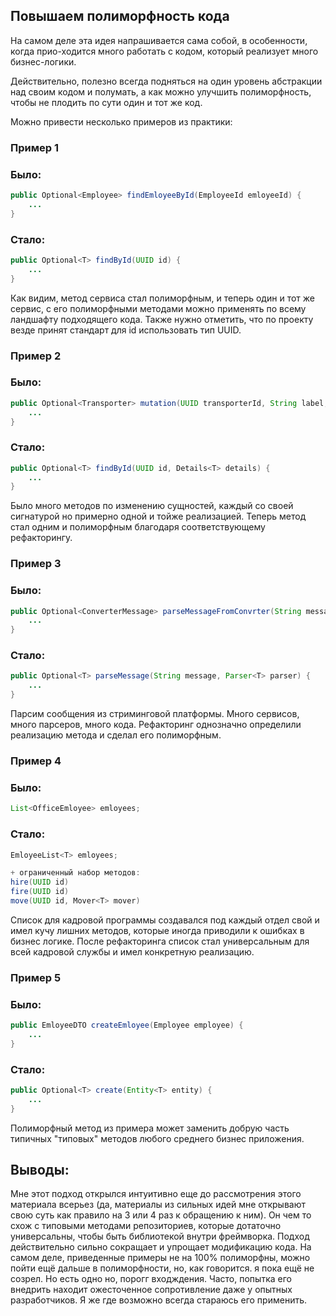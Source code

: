 ## Повышаем полиморфность кода

На самом деле эта идея напрашивается сама собой, в особенности, когда прио-ходится много работать с кодом, который реализует много бизнес-логики.

Действительно, полезно всегда подняться на один уровень абстракции над своим кодом и полумать, а как можно улучшить полиморфность, чтобы не плодить по сути один и тот же код.

Можно привести несколько примеров из практики:

### Пример 1

### Было:
``` Java
public Optional<Employee> findEmloyeeById(EmployeeId emloyeeId) {
    ...
}
```

### Стало:
``` Java
public Optional<T> findById(UUID id) {
    ...
}
```

Как видим, метод сервиса стал полиморфным, и теперь один и тот же сервис, с его полиморфными методами можно применять по всему ландшафту подходящего кода. Также нужно отметить, что по проекту везде принят стандарт для id использовать тип UUID.

### Пример 2

### Было:
``` Java
public Optional<Transporter> mutation(UUID transporterId, String label, Factory owner, Long length, TransporterType type ) {
    ...
}
```

### Стало:
``` Java
public Optional<T> findById(UUID id, Details<T> details) {
    ...
}
```

Было много методов по изменению сущностей, каждый со своей сигнатурой но примерно одной и тойже реализацией. Теперь метод стал одним и полиморфным благодаря соответствующему рефакторингу.

### Пример 3

### Было:
``` Java
public Optional<ConverterMessage> parseMessageFromConvrter(String message) {
    ...
}
```

### Стало:
``` Java
public Optional<T> parseMessage(String message, Parser<T> parser) {
    ...
}
```

Парсим сообщения из стриминговой платформы. Много сервисов, много парсеров, много кода. Рефакторинг однозначно определили реализацию метода и сделал его полиморфным.

### Пример 4

### Было:
``` Java
List<OfficeEmloyee> emloyees;
```

### Стало:
``` Java
EmloyeeList<T> emloyees;

+ ограниченный набор методов:
hire(UUID id)
fire(UUID id)
move(UUID id, Mover<T> mover)
```

Список для кадровой программы создавался под каждый отдел свой и имел кучу лишних методов, которые иногда приводили к ошибках в бизнес логике. После рефакторинга список стал универсальным для всей кадровой службы и имел конкретную реализацию.

### Пример 5

### Было:
``` Java
public EmloyeeDTO createEmloyee(Employee employee) {
    ...
}
```

### Стало:
``` Java
public Optional<T> create(Entity<T> entity) {
    ...
}
```

Полиморфный метод из примера может заменить добрую часть типичных "типовых" методов любого среднего бизнес приложения.

## Выводы:
Мне этот подход открылся интуитивно еще до рассмотрения этого материала всерьез (да, материалы из сильных идей мне открывают свою суть как правило на 3 или 4 раз к обращению к ним). Он чем то схож с типовыми методами репозиториев, которые дотаточно универсальны, чтобы быть библиотекой внутри фреймворка. Подход действительно сильно сокращает и упрощает модификацию кода. На самом деле, приведенные примеры не на 100% полиморфны, можно пойти ещё дальше в полиморфности, но, как говорится. я пока ещё не созрел. Но есть одно но, порогг входждения. Часто, попытка его внедрить находит ожесточенное сопротивление даже у опытных разработчиков. Я же где возможно всегда стараюсь его применить.
